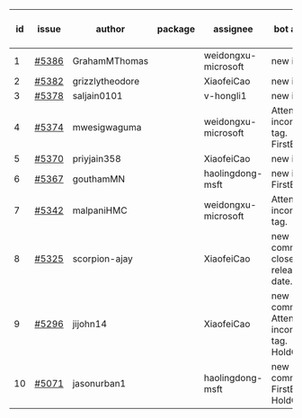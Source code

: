 | id | issue | author | package | assignee | bot advice | created date of issue | target release date | date from target |
| ------ | ------ | ------ | ------ | ------ | ------ | ------ | ------ | :-----: |
| 1 | [#5386](https://github.com/Azure/sdk-release-request/issues/5386) | GrahamMThomas |  | weidongxu-microsoft | new issue. | 07-30 | 08-23 |  |
| 2 | [#5382](https://github.com/Azure/sdk-release-request/issues/5382) | grizzlytheodore |  | XiaofeiCao | new issue. | 07-30 | 08-23 |  |
| 3 | [#5378](https://github.com/Azure/sdk-release-request/issues/5378) | saljain0101 |  | v-hongli1 | new issue. | 07-26 | 08-22 |  |
| 4 | [#5374](https://github.com/Azure/sdk-release-request/issues/5374) | mwesigwaguma |  | weidongxu-microsoft | Attention to inconsistent tag. FirstBeta. | 07-24 | 07-26 |  |
| 5 | [#5370](https://github.com/Azure/sdk-release-request/issues/5370) | priyjain358 |  | XiaofeiCao | new issue. | 07-24 | 08-22 |  |
| 6 | [#5367](https://github.com/Azure/sdk-release-request/issues/5367) | gouthamMN |  | haolingdong-msft | new issue. FirstBeta. | 07-23 | 07-26 |  |
| 7 | [#5342](https://github.com/Azure/sdk-release-request/issues/5342) | malpaniHMC |  | weidongxu-microsoft | Attention to inconsistent tag. | 07-18 | 08-23 |  |
| 8 | [#5325](https://github.com/Azure/sdk-release-request/issues/5325) | scorpion-ajay |  | XiaofeiCao | new comment. close to release date. | 07-09 | 07-31 | 0 |
| 9 | [#5296](https://github.com/Azure/sdk-release-request/issues/5296) | jijohn14 |  | XiaofeiCao | new comment. Attention to inconsistent tag. HoldOn. | 06-25 | 07-26 |  |
| 10 | [#5071](https://github.com/Azure/sdk-release-request/issues/5071) | jasonurban1 |  | haolingdong-msft | new comment. FirstBeta. HoldOn. | 03-22 | 05-24 |  |
